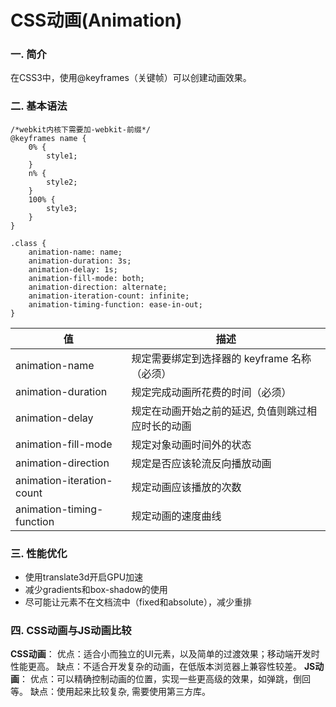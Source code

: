 # CSS动画(Animation)

### 一. 简介
在CSS3中，使用@keyframes（关键帧）可以创建动画效果。

### 二. 基本语法
    /*webkit内核下需要加-webkit-前缀*/
    @keyframes name {
        0% {
            style1;
        }
        n% {
            style2;
        }
        100% {
            style3;
        }
    }

    .class {
        animation-name: name;
        animation-duration: 3s;
        animation-delay: 1s;
        animation-fill-mode: both;
        animation-direction: alternate;
        animation-iteration-count: infinite;
        animation-timing-function: ease-in-out;
    }

值|描述
---|---
animation-name|规定需要绑定到选择器的 keyframe 名称（必须）
animation-duration|规定完成动画所花费的时间（必须）
animation-delay|规定在动画开始之前的延迟, 负值则跳过相应时长的动画
animation-fill-mode|规定对象动画时间外的状态
animation-direction|规定是否应该轮流反向播放动画
animation-iteration-count|规定动画应该播放的次数
animation-timing-function|规定动画的速度曲线

### 三. 性能优化
* 使用translate3d开启GPU加速
* 减少gradients和box-shadow的使用
* 尽可能让元素不在文档流中（fixed和absolute），减少重排

### 四. CSS动画与JS动画比较
**CSS动画**：
优点：适合小而独立的UI元素，以及简单的过渡效果；移动端开发时性能更高。
缺点：不适合开发复杂的动画，在低版本浏览器上兼容性较差。
**JS动画**：
优点：可以精确控制动画的位置，实现一些更高级的效果，如弹跳，倒回等。
缺点：使用起来比较复杂, 需要使用第三方库。